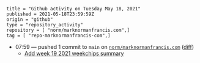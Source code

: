 ```
title = "Github activity on Tuesday May 18, 2021"
published = 2021-05-18T23:59:59Z
origin = "github"
type = "repository_activity"
repository = [ "norm/marknormanfrancis.com",]
tag = [ "repo-marknormanfrancis-com",]
```

* 07:59 — pushed 1 commit to `main` on [`norm/marknormanfrancis.com`](https://github.com/norm/marknormanfrancis.com) ([diff](https://github.com/norm/marknormanfrancis.com/compare/85063873d262f452c072115b9ffbec1b11b16182..3b1a756adcdb576531d25d6052d92d62f7da7044))
  * [Add week 19 2021 weekchips summary](https://github.com/norm/marknormanfrancis.com/commit/3b1a756adcdb576531d25d6052d92d62f7da7044)
